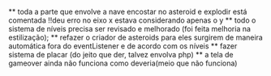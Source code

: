 ** toda a parte que envolve a nave encostar no asteroid e explodir está comentada !!deu erro no eixo x estava considerando apenas o y
** todo o sistema de níveis precisa ser revisado e melhorado (foi feita melhoria na estilização);
** refazer o criador de asteroids para eles surgirem de maneira automática fora do eventListener e de acordo com os níveis
** fazer sistema de placar (do jeito que der, talvez envolva php)
** a tela de gameover ainda não funciona como deveria(meio que não funciona)